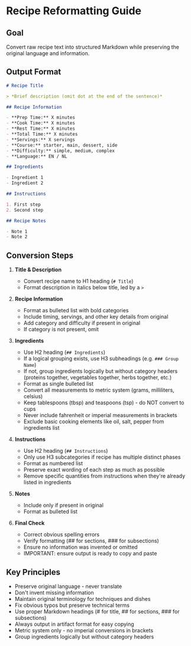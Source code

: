 # Recipe Reformatting Guide

## Goal

Convert raw recipe text into structured Markdown while preserving the original language and information.

## Output Format

```markdown
# Recipe Title

> *Brief description (omit dot at the end of the sentence)*

## Recipe Information

- **Prep Time:** X minutes
- **Cook Time:** X minutes
- **Rest Time:** X minutes
- **Total Time:** X minutes
- **Servings:** X servings
- **Course:** starter, main, dessert, side
- **Difficulty:** simple, medium, complex
- **Language:** EN / NL

## Ingredients

- Ingredient 1
- Ingredient 2

## Instructions

1. First step
2. Second step

## Recipe Notes

- Note 1
- Note 2
```

## Conversion Steps

1. **Title & Description**
   - Convert recipe name to H1 heading (`# Title`)
   - Format description in italics below title, led by a `>`

2. **Recipe Information**
   - Format as bulleted list with bold categories
   - Include timing, servings, and other key details from original
   - Add category and difficulty if present in original
   - If category is not present, omit

3. **Ingredients**
   - Use H2 heading (`## Ingredients`)
   - If a logical grouping exists, use H3 subheadings (e.g. `### Group Name`)
   - If not, group ingredients logically but without category headers (proteins together, vegetables together, herbs together, etc.)
   - Format as single bulleted list
   - Convert all measurements to metric system (grams, milliliters, celsius)
   - Keep tablespoons (tbsp) and teaspoons (tsp) - do NOT convert to cups
   - Never include fahrenheit or imperial measurements in brackets
   - Exclude basic cooking elements like oil, salt, pepper from ingredients list

4. **Instructions**
   - Use H2 heading (`## Instructions`)
   - Only use H3 subcategories if recipe has multiple distinct phases
   - Format as numbered list
   - Preserve exact wording of each step as much as possible
   - Remove specific quantities from instructions when they're already listed in ingredients

5. **Notes**
   - Include only if present in original
   - Format as bulleted list

6. **Final Check**
   - Correct obvious spelling errors
   - Verify formatting (## for sections, ### for subsections)
   - Ensure no information was invented or omitted
   - IMPORTANT: ensure output is ready to copy and paste

## Key Principles

- Preserve original language - never translate
- Don't invent missing information
- Maintain original terminology for techniques and dishes
- Fix obvious typos but preserve technical terms
- Use proper Markdown headings (# for title, ## for sections, ### for subsections)
- Always output in artifact format for easy copying
- Metric system only - no imperial conversions in brackets
- Group ingredients logically but without category headers
